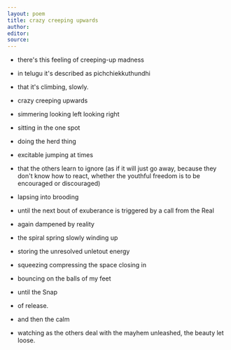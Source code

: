 ```yaml
---
layout: poem
title: crazy creeping upwards
author: 
editor: 
source: 
---
```


- there's this feeling of creeping-up madness
- in telugu it's described as pichchiekkuthundhi
- that it's climbing, slowly.

- crazy creeping upwards
- simmering looking left looking right
- sitting in the one spot 
- doing the herd thing
- excitable jumping at times 
- that the others learn to ignore (as if it will just go away, because they don't know how to react, whether the youthful freedom is to be encouraged or discouraged)
- lapsing into brooding
- until the next bout of exuberance is triggered by a call from the Real
- again dampened by reality 
- the spiral spring slowly winding up
- storing the unresolved unletout energy
- squeezing compressing the space closing in
- bouncing on the balls of my feet
- until the Snap
- of release. 

- and then the calm
- watching as the others deal with the mayhem unleashed, the beauty let loose.
